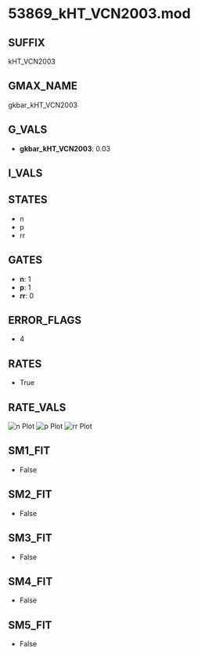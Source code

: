 # 53869_kHT_VCN2003.mod

## SUFFIX

kHT_VCN2003

## GMAX_NAME

gkbar_kHT_VCN2003

## G_VALS

- **gkbar_kHT_VCN2003**: 0.03

## I_VALS


## STATES

- n
- p
- rr

## GATES

- **n**: 1
- **p**: 1
- **rr**: 0

## ERROR_FLAGS

- 4

## RATES

- True

## RATE_VALS

![n Plot](/Users/pbozelos/Dropbox/icg-Chai-Panos/supermodels/output_markdown_files/K/53869_kHT_VCN2003.mod/images/n.png)
![p Plot](/Users/pbozelos/Dropbox/icg-Chai-Panos/supermodels/output_markdown_files/K/53869_kHT_VCN2003.mod/images/p.png)
![rr Plot](/Users/pbozelos/Dropbox/icg-Chai-Panos/supermodels/output_markdown_files/K/53869_kHT_VCN2003.mod/images/rr.png)

## SM1_FIT

- False

## SM2_FIT

- False

## SM3_FIT

- False

## SM4_FIT

- False

## SM5_FIT

- False

